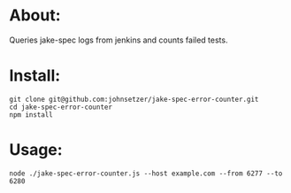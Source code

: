 About:
====================
Queries jake-spec logs from jenkins and counts failed tests.

Install:
====================
    git clone git@github.com:johnsetzer/jake-spec-error-counter.git
    cd jake-spec-error-counter
    npm install

Usage:
====================
    node ./jake-spec-error-counter.js --host example.com --from 6277 --to 6280